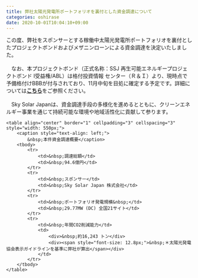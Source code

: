 ```yaml
---
title: 弊社太陽光発電所ポートフォリオを裏付とした資金調達について
categories: oshirase
date: 2020-10-01T10:04:10+09:00
---
```


この度、弊社をスポンサーとする稼働中太陽光発電所ポートフォリオを裏付としたプロジェクトボンドおよびメザニンローンによる資金調達を決定いたしました。<br><br>　なお、本プロジェクトボンド（正式名称：SSJ 再生可能エネルギープロジェクトボンド I受益権/ABL）は格付投資情報 センター（Ｒ＆Ｉ）より、現時点で予備格付けBBBが付与されており、11月中旬を目処に確定する予定です。詳細については<a href="img/news_release_sf_20201001_14257_16171_1_P_jpn.pdf" target="_blank"><strong>こちら</strong></a>をご参照ください。<br><br>　Sky Solar Japanは、資金調達手段の多様化を進めるとともに、クリーンエネルギー事業を通じて持続可能な環境や地域活性化に貢献して参ります。</p><!--detail-->


    <table align="center" border="1" cellpadding="3" cellspacing="3" style="width: 550px;">
        <caption style="text-align: left;">
            &nbsp;本件資金調達概要</caption>
        <tbody>
            <tr>
                <td>&nbsp;調達総額</td>
                <td>&nbsp;94.6億円</td>
            </tr>
            <tr>
                <td>&nbsp;スポンサー</td>
                <td>&nbsp;Sky Solar Japan 株式会社</td>
            </tr>
            <tr>
                <td>&nbsp;ポートフォリオ発電規模&nbsp;</td>
                <td>&nbsp;29.77MW (DC) 全国21サイト</td>
            </tr>
            <tr>
                <td>&nbsp;年間CO2削減能力</td>
                <td>
                    <div>&nbsp;約16,243 トン</div>
                    <div><span style="font-size: 12.8px;">&nbsp;＊太陽光発電協会表示ガイドラインを基準に弊社が算出</span></div>
                </td>
            </tr>
        </tbody>
    </table>
</div><!--cts-->

